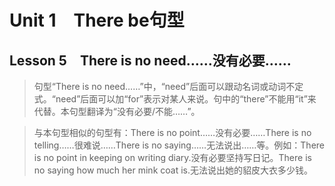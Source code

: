 ﻿ # Unit 1　There be句型
 ## Lesson 5　There is no need……没有必要……
 
> 句型“There is no need……”中，“need”后面可以跟动名词或动词不定式。“need”后面可以加“for”表示对某人来说。句中的“there”不能用“it”来代替。本句型翻译为“没有必要/不能……”。

> 与本句型相似的句型有：There is no point……没有必要……There is no telling……很难说……There is no saying……无法说出……等。例如：There is no point in keeping on writing diary.没有必要坚持写日记。There is no saying how much her mink coat is.无法说出她的貂皮大衣多少钱。


 